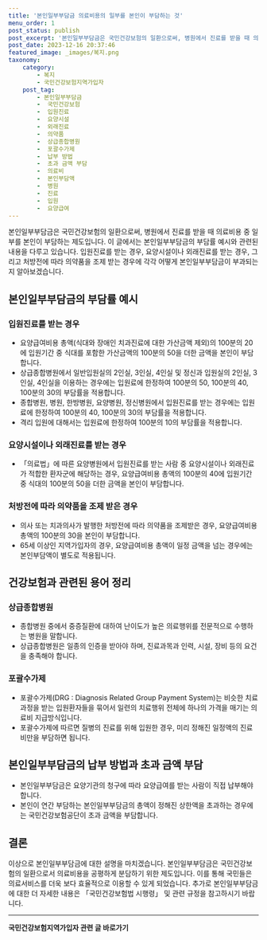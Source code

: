 ```yaml
---
title: '본인일부부담금 의료비용의 일부를 본인이 부담하는 것'
menu_order: 1
post_status: publish
post_excerpt: '본인일부부담금은 국민건강보험의 일환으로써, 병원에서 진료를 받을 때 의료비용 중 일부를 본인이 부담하는 제도입니다. 이 글에서는 본인일부부담금의 부담률 예시와 관련된 내용을 다루고 있습니다. 입원진료를 받는 경우, 요양시설이나 외래진료를 받는 경우, 그리고 처방전에 따라 의약품을 조제 받는 경우에 각각 어떻게 본인일부부담금이 부과되는지 알아보겠습니다.'
post_date: 2023-12-16 20:37:46
featured_image: _images/복지.png
taxonomy:
    category:
        - 복지
        - 국민건강보험지역가입자
    post_tag:
        - 본인일부부담금
        -  국민건강보험
        -  입원진료
        -  요양시설
        -  외래진료
        -  의약품
        -  상급종합병원
        -  포괄수가제
        -  납부 방법
        -  초과 금액 부담
        -  의료비
        -  본인부담액
        -  병원
        -  진료
        -  입원
        -  요양급여
---
```



본인일부부담금은 국민건강보험의 일환으로써, 병원에서 진료를 받을 때 의료비용 중 일부를 본인이 부담하는 제도입니다. 이 글에서는 본인일부부담금의 부담률 예시와 관련된 내용을 다루고 있습니다. 입원진료를 받는 경우, 요양시설이나 외래진료를 받는 경우, 그리고 처방전에 따라 의약품을 조제 받는 경우에 각각 어떻게 본인일부부담금이 부과되는지 알아보겠습니다.

## 본인일부부담금의 부담률 예시

### 입원진료를 받는 경우
- 요양급여비용 총액(식대와 장애인 치과진료에 대한 가산금액 제외)의 100분의 20에 입원기간 중 식대를 포함한 가산금액의 100분의 50을 더한 금액을 본인이 부담합니다.
- 상급종합병원에서 일반입원실의 2인실, 3인실, 4인실 및 정신과 입원실의 2인실, 3인실, 4인실을 이용하는 경우에는 입원료에 한정하여 100분의 50, 100분의 40, 100분의 30의 부담률을 적용합니다.
- 종합병원, 병원, 한방병원, 요양병원, 정신병원에서 입원진료를 받는 경우에는 입원료에 한정하여 100분의 40, 100분의 30의 부담률을 적용합니다.
- 격리 입원에 대해서는 입원료에 한정하여 100분의 10의 부담률을 적용합니다.

### 요양시설이나 외래진료를 받는 경우
- 「의료법」에 따른 요양병원에서 입원진료를 받는 사람 중 요양시설이나 외래진료가 적합한 환자군에 해당하는 경우, 요양급여비용 총액의 100분의 40에 입원기간 중 식대의 100분의 50을 더한 금액을 본인이 부담합니다.

### 처방전에 따라 의약품을 조제 받은 경우
- 의사 또는 치과의사가 발행한 처방전에 따라 의약품을 조제받은 경우, 요양급여비용 총액의 100분의 30을 본인이 부담합니다.
- 65세 이상인 지역가입자의 경우, 요양급여비용 총액이 일정 금액을 넘는 경우에는 본인부담액이 별도로 적용됩니다.

## 건강보험과 관련된 용어 정리

### 상급종합병원
- 종합병원 중에서 중증질환에 대하여 난이도가 높은 의료행위를 전문적으로 수행하는 병원을 말합니다.
- 상급종합병원은 일종의 인증을 받아야 하며, 진료과목과 인력, 시설, 장비 등의 요건을 충족해야 합니다.

### 포괄수가제
- 포괄수가제(DRG : Diagnosis Related Group Payment System)는 비슷한 치료과정을 받는 입원환자들을 묶어서 일련의 치료행위 전체에 하나의 가격을 매기는 의료비 지급방식입니다.
- 포괄수가제에 따르면 질병의 진료를 위해 입원한 경우, 미리 정해진 일정액의 진료비만을 부담하면 됩니다.

## 본인일부부담금의 납부 방법과 초과 금액 부담

- 본인일부부담금은 요양기관의 청구에 따라 요양급여를 받는 사람이 직접 납부해야 합니다.
- 본인이 연간 부담하는 본인일부부담금의 총액이 정해진 상한액을 초과하는 경우에는 국민건강보험공단이 초과 금액을 부담합니다.

## 결론

이상으로 본인일부부담금에 대한 설명을 마치겠습니다. 본인일부부담금은 국민건강보험의 일환으로서 의료비용을 공평하게 분담하기 위한 제도입니다. 이를 통해 국민들은 의료서비스를 더욱 보다 효율적으로 이용할 수 있게 되었습니다. 추가로 본인일부부담금에 대한 더 자세한 내용은 「국민건강보험법 시행령」 및 관련 규정을 참고하시기 바랍니다.
<!-- wp:separator -->
<hr class="wp-block-separator has-alpha-channel-opacity"/>
<!-- /wp:separator -->

<!-- wp:group {"backgroundColor":"base","layout":{"type":"constrained"}} -->
<div class="wp-block-group has-base-background-color has-background"><!-- wp:paragraph {"align":"center","fontSize":"medium"} -->
<p class="has-text-align-center has-large-font-size"><strong>국민건강보험지역가입자 관련 글 바로가기</strong></p>
<!-- /wp:paragraph -->


<!-- wp:latest-posts
{"categories":[{"id":14891,"count":19,"description":"","link":"https://uknowlaw.com/category/%ea%b5%ad%eb%af%bc%ea%b1%b4%ea%b0%95%eb%b3%b4%ed%97%98%ec%a7%80%ec%97%ad%ea%b0%80%ec%9e%85%ec%9e%90/","name":"국민건강보험지역가입자","slug":"국민건강보험지역가입자","taxonomy":"category","parent":0,"meta":[],"_links":{"self":[{"href":"https://uknowlaw.com/wp-json/wp/v2/categories/14891"}],"collection":[{"href":"https://uknowlaw.com/wp-json/wp/v2/categories"}],"about":[{"href":"https://uknowlaw.com/wp-json/wp/v2/taxonomies/category"}],"wp:post_type":[{"href":"https://uknowlaw.com/wp-json/wp/v2/posts?categories=14891"}],"curies":[{"name":"wp","href":"https://api.w.org/{rel}","templated":true}]}}],"postsToShow":100,"excerptLength":28,"postLayout":"grid","columns":2,"featuredImageAlign":"left","featuredImageSizeSlug":"large","fontSize":"small"} /--></div>
<!-- /wp:group -->